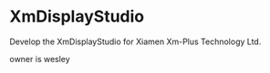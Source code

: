 # XmDisplayStudio

Develop the  XmDisplayStudio for Xiamen Xm-Plus Technology Ltd.

owner is wesley
 